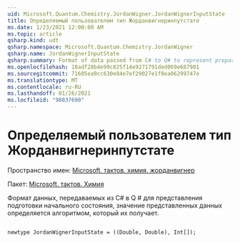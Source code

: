 ```yaml
---
uid: Microsoft.Quantum.Chemistry.JordanWigner.JordanWignerInputState
title: Определяемый пользователем тип Жорданвигнеринпутстате
ms.date: 1/23/2021 12:00:00 AM
ms.topic: article
qsharp.kind: udt
qsharp.namespace: Microsoft.Quantum.Chemistry.JordanWigner
qsharp.name: JordanWignerInputState
qsharp.summary: Format of data passed from C# to Q# to represent preparation of the initial state The meaning of the data represented is determined by the algorithm that receives it.
ms.openlocfilehash: 18adf28b4e99c825f14e9271791ded069e687901
ms.sourcegitcommit: 71605ea9cc630e84e7ef29027e1f0ea06299747e
ms.translationtype: MT
ms.contentlocale: ru-RU
ms.lasthandoff: 01/26/2021
ms.locfileid: "98837690"
---
```

# <a name="jordanwignerinputstate-user-defined-type"></a>Определяемый пользователем тип Жорданвигнеринпутстате

Пространство имен: [Microsoft. тактов. химия. жорданвигнер](xref:Microsoft.Quantum.Chemistry.JordanWigner)

Пакет: [Microsoft. тактов. Химия](https://nuget.org/packages/Microsoft.Quantum.Chemistry)


Формат данных, передаваемых из C# в Q # для представления подготовки начального состояния, значение представленных данных определяется алгоритмом, который их получает.

```qsharp

newtype JordanWignerInputState = ((Double, Double), Int[]);
```

